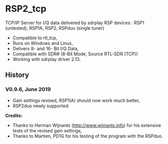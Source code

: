 # RSP2_tcp
TCP/IP Server for I/Q data delivered by sdrplay RSP devices : RSP1 (untested), RSP1A, RSP2, RSPduo (single tuner)
- Compatible to rtl_tcp,
- Runs on Windows and Linux,
- Delivers 8- and 16- Bit I/Q Data,
- Compatible with SDR# (8-Bit Mode, Source RTL-SDR (TCP))
- Working with sdrplay driver 2.13.
## History
### V0.9.6, June 2019
- Gain settings revised, RSP1(A) should now work much better,  
- RSP2duo newly supported.  

**Credits:**  
- Thanks to Herman Wijnants (http://www.wijnants.info) for his extensive tests of the revised gain settings,  
- Thanks to Martien, PD1G for his testing of the program with the RSPduo.
